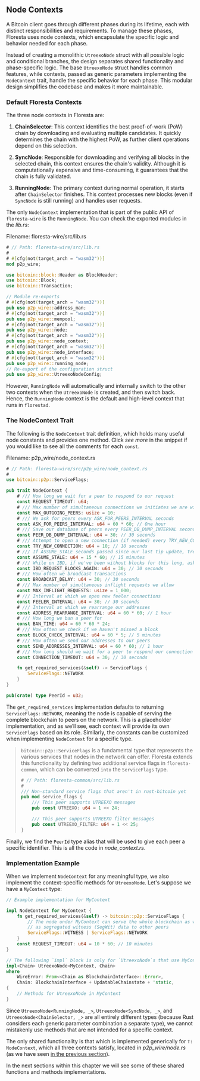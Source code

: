 ## Node Contexts

A Bitcoin client goes through different phases during its lifetime, each with distinct responsibilities and requirements. To manage these phases, Floresta uses node contexts, which encapsulate the specific logic and behavior needed for each phase.

Instead of creating a monolithic `UtreexoNode` struct with all possible logic and conditional branches, the design separates shared functionality and phase-specific logic. The base `UtreexoNode` struct handles common features, while contexts, passed as generic parameters implementing the `NodeContext` trait, handle the specific behavior for each phase. This modular design simplifies the codebase and makes it more maintainable.

### Default Floresta Contexts

The three node contexts in Floresta are:

1. **ChainSelector**: This context identifies the best proof-of-work (PoW) chain by downloading and evaluating multiple candidates. It quickly determines the chain with the highest PoW, as further client operations depend on this selection.

2. **SyncNode**: Responsible for downloading and verifying all blocks in the selected chain, this context ensures the chain's validity. Although it is computationally expensive and time-consuming, it guarantees that the chain is fully validated.

3. **RunningNode**: The primary context during normal operation, it starts after `ChainSelector` finishes. This context processes new blocks (even if `SyncNode` is still running) and handles user requests.

The only `NodeContext` implementation that is part of the public API of `floresta-wire` is the `RunningNode`. You can check the exported modules in the _lib.rs_:

Filename: floresta-wire/src/lib.rs

```rust
# // Path: floresta-wire/src/lib.rs
#
# #[cfg(not(target_arch = "wasm32"))]
mod p2p_wire;

use bitcoin::block::Header as BlockHeader;
use bitcoin::Block;
use bitcoin::Transaction;

// Module re-exports
# #[cfg(not(target_arch = "wasm32"))]
pub use p2p_wire::address_man;
# #[cfg(not(target_arch = "wasm32"))]
pub use p2p_wire::mempool;
# #[cfg(not(target_arch = "wasm32"))]
pub use p2p_wire::node;
# #[cfg(not(target_arch = "wasm32"))]
pub use p2p_wire::node_context;
# #[cfg(not(target_arch = "wasm32"))]
pub use p2p_wire::node_interface;
# #[cfg(not(target_arch = "wasm32"))]
pub use p2p_wire::running_node;
// Re-export of the configuration struct
pub use p2p_wire::UtreexoNodeConfig;
```

However, `RunningNode` will automatically and internally switch to the other two contexts when the `UtreexoNode` is created, and then switch back. Hence, the `RunningNode` context is the default and high-level context that runs in `florestad`.

### The NodeContext Trait

The following is the `NodeContext` trait definition, which holds many useful node constants and provides one method. Click _see more_ in the snippet if you would like to see all the comments for each `const`.

Filename: p2p_wire/node_context.rs

```rust
# // Path: floresta-wire/src/p2p_wire/node_context.rs
#
use bitcoin::p2p::ServiceFlags;

pub trait NodeContext {
    # /// How long we wait for a peer to respond to our request
    const REQUEST_TIMEOUT: u64;
    # /// Max number of simultaneous connections we initiates we are willing to hold
    const MAX_OUTGOING_PEERS: usize = 10;
    # /// We ask for peers every ASK_FOR_PEERS_INTERVAL seconds
    const ASK_FOR_PEERS_INTERVAL: u64 = 60 * 60; // One hour
    # /// Save our database of peers every PEER_DB_DUMP_INTERVAL seconds
    const PEER_DB_DUMP_INTERVAL: u64 = 30; // 30 seconds
    # /// Attempt to open a new connection (if needed) every TRY_NEW_CONNECTION seconds
    const TRY_NEW_CONNECTION: u64 = 10; // 10 seconds
    # /// If ASSUME_STALE seconds passed since our last tip update, treat it as stale
    const ASSUME_STALE: u64 = 15 * 60; // 15 minutes
    # /// While on IBD, if we've been without blocks for this long, ask for headers again
    const IBD_REQUEST_BLOCKS_AGAIN: u64 = 30; // 30 seconds
    # /// How often we broadcast transactions
    const BROADCAST_DELAY: u64 = 30; // 30 seconds
    # /// Max number of simultaneous inflight requests we allow
    const MAX_INFLIGHT_REQUESTS: usize = 1_000;
    # /// Interval at which we open new feeler connections
    const FEELER_INTERVAL: u64 = 30; // 30 seconds
    # /// Interval at which we rearrange our addresses
    const ADDRESS_REARRANGE_INTERVAL: u64 = 60 * 60; // 1 hour
    # /// How long we ban a peer for
    const BAN_TIME: u64 = 60 * 60 * 24;
    # /// How often we check if we haven't missed a block
    const BLOCK_CHECK_INTERVAL: u64 = 60 * 5; // 5 minutes
    # /// How often we send our addresses to our peers
    const SEND_ADDRESSES_INTERVAL: u64 = 60 * 60; // 1 hour
    # /// How long should we wait for a peer to respond our connection request
    const CONNECTION_TIMEOUT: u64 = 30; // 30 seconds

    fn get_required_services(&self) -> ServiceFlags {
        ServiceFlags::NETWORK
    }
}

pub(crate) type PeerId = u32;
```

The `get_required_services` implementation defaults to returning `ServiceFlags::NETWORK`, meaning the node is capable of serving the complete blockchain to peers on the network. This is a placeholder implementation, and as we’ll see, each context will provide its own `ServiceFlags` based on its role. Similarly, the constants can be customized when implementing `NodeContext` for a specific type.

> `bitcoin::p2p::ServiceFlags` is a fundamental type that represents the various services that nodes in the network can offer. Floresta extends this functionality by defining two additional service flags in `floresta-common`, which can be converted `into` the `ServiceFlags` type.
> 
> ```rust
> # // Path: floresta-common/src/lib.rs
> #
> /// Non-standard service flags that aren't in rust-bitcoin yet
> pub mod service_flags {
>     /// This peer supports UTREEXO messages
>     pub const UTREEXO: u64 = 1 << 24;
> 
>     /// This peer supports UTREEXO filter messages
>     pub const UTREEXO_FILTER: u64 = 1 << 25;
> }
> ```

Finally, we find the `PeerId` type alias that will be used to give each peer a specific identifier. This is all the code in _node_context.rs_.

### Implementation Example

When we implement `NodeContext` for any meaningful type, we also implement the context-specific methods for `UtreexoNode`. Let's suppose we have a `MyContext` type:

```rust
// Example implementation for MyContext

impl NodeContext for MyContext {
    fn get_required_services(&self) -> bitcoin::p2p::ServiceFlags {
        // The node under MyContext can serve the whole blockchain as well
        // as segregated witness (SegWit) data to other peers
        ServiceFlags::WITNESS | ServiceFlags::NETWORK
    }
    const REQUEST_TIMEOUT: u64 = 10 * 60; // 10 minutes
}

// The following `impl` block is only for `UtreexoNode`s that use MyContext
impl<Chain> UtreexoNode<MyContext, Chain>
where
    WireError: From<<Chain as BlockchainInterface>::Error>,
    Chain: BlockchainInterface + UpdatableChainstate + 'static,
{
    // Methods for UtreexoNode in MyContext
}
```

Since `UtreexoNode<RunningNode, _>`, `UtreexoNode<SyncNode, _>`, and `UtreexoNode<ChainSelector, _>` are all entirely different types (because Rust considers each generic parameter combination a separate type), we cannot mistakenly use methods that are not intended for a specific context.

The only shared functionality is that which is implemented generically for `T: NodeContext`, which all three contexts satisfy, located in _p2p_wire/node.rs_ (as we have seen [in the previous section](ch06-00-utreexonode-in-depth.md)).

In the next sections within this chapter we will see some of these shared functions and methods implementations.
